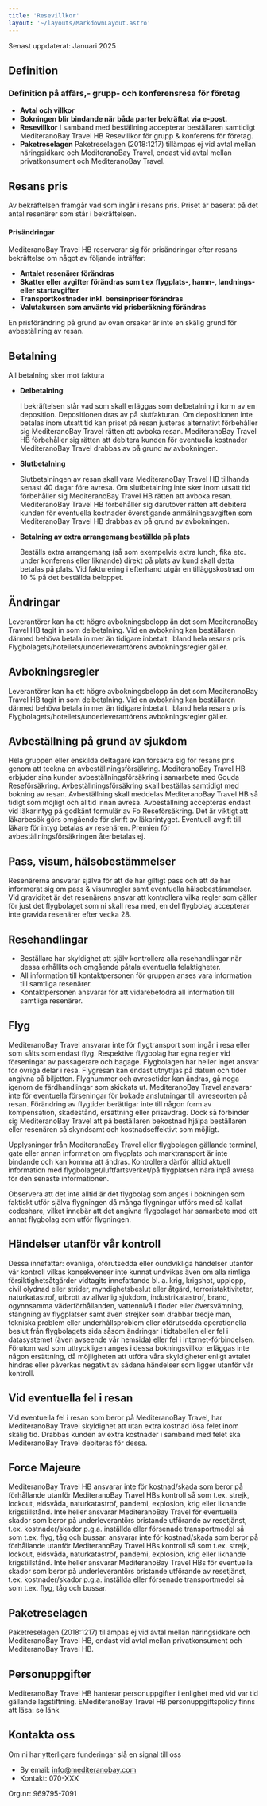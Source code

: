 ```yaml
---
title: 'Resevillkor'
layout: '~/layouts/MarkdownLayout.astro'
---
```


Senast uppdaterat: Januari 2025

## Definition



### Definition på affärs,- grupp- och konferensresa för företag


- **Avtal och villkor** 
- **Bokningen blir bindande när båda parter bekräftat via e-post.** 
- **Resevillkor** I samband med beställning accepterar beställaren samtidigt MediteranoBay Travel HB Resevillkor för grupp & konferens för företag.
- **Paketreselagen** Paketreselagen (2018:1217) tillämpas ej vid avtal mellan näringsidkare och MediteranoBay Travel, endast vid avtal mellan privatkonsument och MediteranoBay Travel.


## Resans pris
Av bekräftelsen framgår vad som ingår i resans pris. Priset är baserat på det antal resenärer som står i bekräftelsen.

#### Prisändringar

MediteranoBay Travel HB reserverar sig för prisändringar efter resans bekräftelse om något av följande inträffar:
- **Antalet resenärer förändras** 
- **Skatter eller avgifter förändras som t ex flygplats-, hamn-, landnings- eller startavgifter** 
- **Transportkostnader inkl. bensinpriser förändras** 
- **Valutakursen som använts vid prisberäkning förändras** 

En prisförändring på grund av ovan orsaker är inte en skälig grund för avbeställning av resan.

## Betalning
All betalning sker mot faktura
- **Delbetalning**

  I bekräftelsen står vad som skall erläggas som delbetalning i form av en deposition. Depositionen dras av på slutfakturan. Om depositionen inte betalas inom utsatt tid kan priset på resan justeras alternativt förbehåller sig MediteranoBay Travel rätten att avboka resan. MediteranoBay Travel HB förbehåller sig rätten att debitera kunden för eventuella kostnader MediteranoBay Travel drabbas av på grund av avbokningen.

 

- **Slutbetalning**

  Slutbetalningen av resan skall vara MediteranoBay Travel HB tillhanda senast 40 dagar före avresa. Om slutbetalning inte sker inom utsatt tid förbehåller sig MediteranoBay Travel HB rätten att avboka resan. MediteranoBay Travel HB förbehåller sig därutöver rätten att debitera kunden för eventuella kostnader överstigande anmälningsavgiften som MediteranoBay Travel HB drabbas av på grund av avbokningen.
  

- **Betalning av extra arrangemang beställda på plats**

  Beställs extra arrangemang (så som exempelvis extra lunch, fika etc. under konferens eller liknande) direkt på plats av kund skall detta betalas på plats. Vid fakturering i efterhand utgår en tilläggskostnad om 10 % på det beställda beloppet.
  


## Ändringar

Leverantörer kan ha ett högre avbokningsbelopp än det som MediteranoBay Travel HB tagit in som delbetalning. Vid en avbokning kan beställaren därmed behöva betala in mer än tidigare inbetalt, ibland hela resans pris. Flygbolagets/hotellets/underleverantörens avbokningsregler gäller.


## Avbokningsregler

Leverantörer kan ha ett högre avbokningsbelopp än det som MediteranoBay Travel HB tagit in som delbetalning. Vid en avbokning kan beställaren därmed behöva betala in mer än tidigare inbetalt, ibland hela resans pris. Flygbolagets/hotellets/underleverantörens avbokningsregler gäller.

## Avbeställning på grund av sjukdom

Hela gruppen eller enskilda deltagare kan försäkra sig för resans pris genom att teckna en avbeställningsförsäkring. MediteranoBay Travel HB erbjuder sina kunder avbeställningsförsäkring i samarbete med Gouda Reseförsäkring. Avbeställningsförsäkring skall beställas samtidigt med bokning av resan. Avbeställning skall meddelas MediteranoBay Travel HB så tidigt som möjligt och alltid innan avresa. Avbeställning accepteras endast vid läkarintyg på godkänt formulär av Fo Reseförsäkring. Det är viktigt att läkarbesök görs omgående för skrift av läkarintyget. Eventuell avgift till läkare för intyg betalas av resenären. Premien för avbeställningsförsäkringen återbetalas ej.

## Pass, visum, hälsobestämmelser

Resenärerna ansvarar själva för att de har giltigt pass och att de har informerat sig om pass & visumregler samt eventuella hälsobestämmelser. Vid graviditet är det resenärens ansvar att kontrollera vilka regler som gäller för just det flygbolaget som ni skall resa med, en del flygbolag accepterar inte gravida resenärer efter vecka 28.

## Resehandlingar
- Beställare har skyldighet att själv kontrollera alla resehandlingar när dessa erhållits och omgående påtala eventuella felaktigheter.
- All information till kontaktpersonen för gruppen anses vara information till samtliga resenärer. 
- Kontaktpersonen ansvarar för att vidarebefodra all information till samtliga resenärer.


## Flyg

MediteranoBay Travel ansvarar inte för flygtransport som ingår i resa eller som sålts som endast flyg. Respektive flygbolag har egna regler vid förseningar av passagerare och bagage. Flygbolagen har heller inget ansvar för övriga delar i resa. Flygresan kan endast utnyttjas på datum och tider angivna på biljetten. Flygnummer och avresetider kan ändras, gå noga igenom de färdhandlingar som skickats ut. MediteranoBay Travel ansvarar inte för eventuella förseningar för bokade anslutningar till avreseorten på resan. Förändring av flygtider berättigar inte till någon form av kompensation, skadestånd, ersättning eller prisavdrag. Dock så förbinder sig MediteranoBay Travel att på beställaren bekostnad hjälpa beställaren eller resenären så skyndsamt och kostnadseffektivt som möjligt.

Upplysningar från MediteranoBay Travel eller flygbolagen gällande terminal, gate eller annan information om flygplats och marktransport är inte bindande och kan komma att ändras. Kontrollera därför alltid aktuell information med flygbolaget/luftfartsverket/på flygplatsen nära inpå avresa för den senaste informationen.

Observera att det inte alltid är det flygbolag som anges i bokningen som faktiskt utför själva flygningen då många flygningar utförs med så kallat codeshare, vilket innebär att det angivna flygbolaget har samarbete med ett annat flygbolag som utför flygningen.

## Händelser utanför vår kontroll 

Dessa innefattar: ovanliga, oförutsedda eller oundvikliga händelser utanför vår kontroll vilkas konsekvenser inte kunnat undvikas även om alla rimliga försiktighetsåtgärder vidtagits innefattande bl. a. krig, krigshot, upplopp, civil olydnad eller strider, myndighetsbeslut eller åtgärd, terroristaktiviteter, naturkatastrof, utbrott av allvarlig sjukdom, industrikatastrof, brand, ogynnsamma väderförhållanden, vattennivå i floder eller översvämning, stängning av flygplatser samt även strejker som drabbar tredje man, tekniska problem eller underhållsproblem eller oförutsedda operationella beslut från flygbolagets sida såsom ändringar i tidtabellen eller fel i datasystemet (även avseende vår hemsida) eller fel i internet-förbindelsen. Förutom vad som uttryckligen anges i dessa bokningsvillkor erläggas inte någon ersättning, då möjligheten att utföra våra skyldigheter enligt avtalet hindras eller påverkas negativt av sådana händelser som ligger utanför vår kontroll.

## Vid eventuella fel i resan

Vid eventuella fel i resan som beror på MediteranoBay Travel, har MediteranoBay Travel skyldighet att utan extra kostnad lösa felet inom skälig tid. Drabbas kunden av extra kostnader i samband med felet ska MediteranoBay Travel debiteras för dessa.



## Force Majeure

MediteranoBay Travel HB ansvarar inte för kostnad/skada som beror på förhållande utanför MediteranoBay Travel HBs kontroll så som t.ex. strejk, lockout, eldsvåda, naturkatastrof, pandemi, explosion, krig eller liknande krigstillstånd. Inte heller ansvarar MediteranoBay Travel för eventuella skador som beror på underleverantörs bristande utförande av resetjänst, t.ex. kostnader/skador p.g.a. inställda eller försenade transportmedel så som t.ex. flyg, tåg och bussar. ansvarar inte för kostnad/skada som beror på förhållande utanför MediteranoBay Travel HBs kontroll så som t.ex. strejk, lockout, eldsvåda, naturkatastrof, pandemi, explosion, krig eller liknande krigstillstånd. Inte heller ansvarar MediteranoBay Travel HBs för eventuella skador som beror på underleverantörs bristande utförande av resetjänst, t.ex. kostnader/skador p.g.a. inställda eller försenade transportmedel så som t.ex. flyg, tåg och bussar.

## Paketreselagen

Paketreselagen (2018:1217) tillämpas ej vid avtal mellan näringsidkare och MediteranoBay Travel HB, endast vid avtal mellan privatkonsument och MediteranoBay Travel HB.

## Personuppgifter

MediteranoBay Travel HB hanterar personuppgifter i enlighet med vid var tid gällande lagstiftning. EMediteranoBay Travel HB personuppgiftspolicy finns att läsa: se länk



## Kontakta oss

Om ni har ytterligare funderingar slå en signal till oss
- By email: info@mediteranobay.com
- Kontakt: 070-XXX

Org.nr: 969795-7091
